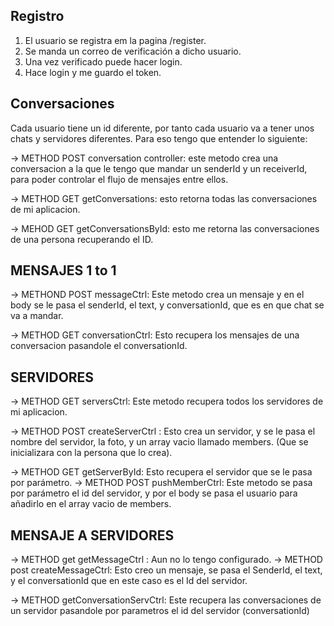 

## Registro

1. El usuario se registra em la pagina /register.
2. Se manda un correo de verificación a dicho usuario.
3. Una vez verificado puede hacer login.
4. Hace login y me guardo el token.

## Conversaciones

Cada usuario tiene un id diferente, por tanto cada usuario va a tener unos chats y servidores diferentes. Para eso tengo que entender lo siguiente:

-> METHOD POST conversation controller: este metodo crea una conversacion a la que le tengo que mandar un senderId y un receiverId, para poder controlar el flujo de mensajes entre ellos.

-> METHOD GET getConversations: esto retorna todas las conversaciones de mi aplicacion.

-> MEHOD GET getConversationsById: esto me retorna las conversaciones de una persona recuperando el ID.


## MENSAJES 1 to 1

-> METHOND POST messageCtrl: Este metodo crea un mensaje y en el body se le pasa el senderId, el text, y conversationId, que es en que chat se va a mandar.

-> METHOD GET conversationCtrl: Esto recupera los mensajes de una conversacion pasandole el conversationId.


## SERVIDORES

-> METHOD GET serversCtrl: Este metodo recupera todos los servidores de mi aplicacion.

-> METHOD POST createServerCtrl : Esto crea un servidor, y se le pasa el nombre del servidor, la foto, y un array vacio llamado members. (Que se inicializara con la persona que lo crea).

-> METHOD GET getServerById: Esto recupera el servidor que se le pasa por parámetro.
-> METHOD POST pushMemberCtrl: Este metodo se pasa por parámetro el id del servidor, y por el body se pasa el usuario para añadirlo en el array vacio de members.

## MENSAJE A SERVIDORES

-> METHOD get getMessageCtrl : Aun no lo tengo configurado.
-> METHOD post createMessageCtrl: Esto creo un mensaje, se pasa el SenderId, el text, y el conversationId que en este caso es el Id del servidor.

-> METHOD getConversationServCtrl: Este recupera las conversaciones de un servidor pasandole por parametros el id del servidor (conversationId)
